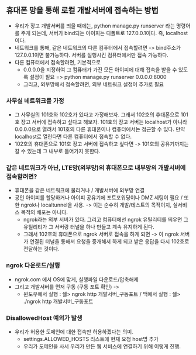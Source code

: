 ## 휴대폰 망을 통해 로컬 개발서버에 접속하는 방법
- 우리가 장고 개발서버를 띄울 때에는, python manage.py runserver 라는 명령어를 주게 되는데, 서버가 bind되는 아이피는 디폴트로 127.0.0.1이다. 즉, localhost이다.
- 네트워크를 통해, 같은 네트워크의 다른 컴퓨터에서 접속할려면 -> bind주소가 127.0.0.1이면 불가능하다. 서버를 실행시킨 컴퓨터에서만 접속 가능하다.
- 다른 컴퓨터에서 접속할려면, 기본적으로
  - 0.0.0.0을 지정하여 그 컴퓨터가 가진 모든 아이피에 대해 접속을 받을 수 있도록 설정이 필요 => python manage.py runserver 0.0.0.0:8000
  - 그리고, 외부망에서 접속할려면, 외부 네트워크 설정이 추가로 필요


### 사무실 네트워크를 가정
- 그 사무실의 101호와 102호가 있다고 가정해보자. 그래서 102호의 휴대폰으로 101호 장고 서버에 접속하고 싶다고 해보자. 101호의 장고 서버는 localhost가 아니라 0.0.0.0으로 열려서 101호의 다른 휴대폰이나
  컴퓨터에서는 접근할 수 있다. 만약 localhost로 열린다면 다른 컴퓨터에서 접속할 수 없다.
- 102호의 휴대폰으로 101호 장고 서버에 접속하고 싶다면 -> 101호의 공유기까지는 갈 수 있는데 그 내부로 들어가지 못한다. 


### 같은 네트워크가 아닌, LTE망(외부망)의 휴대폰으로 내부망의 개발서버에 접속할려면?
- 휴대폰을 같은 네트워크에 물리거나 / 개발서버에 외부망 연결
- 공인 아이피를 할당하거나 아이피 공유기에 포트포워딩이나 DMZ 세팅이 필요 / 또한  ngrok나 localtunnel을 사용. -> 이는 순수히 개발/테스트의 목적이지, 실서비스 목적의 배포는 아니다.
  - ngrok라는 외부 서버가 있다. 그리고 컴퓨터에선 ngrok 유틸리티를 띄우면 그 유틸리티가 그 서버랑 터널을 하나 만들고 계속 유지하게 된다.
  - 그래서 102호의 휴대폰으로 ngrok 서버로 접속을 하게 되면 -> 이 ngrok 서버가 연결된 터널을 통해서 요청을 중개해서 하게 되고 받은 응답을 다시 102호로 전달하는 것이다.


### ngrok 다운로드/실행
- ngrok.com 에서 OS에 맞게, 실행파일 다운로드/압축해제
- 그리고 개발서버를 먼저 구동 (구동 포트 확인) -> 
  - 윈도우에서 실행 : 쉘> ngrok http 개발서버_구동포트 / 맥에서 실행 : 쉘> ./ngrok http 개발서버_구동포트


### DisallowedHost 예외가 발생
- 우리가 허용한 도메인에 대한 접속만 허용하겠다는 의미.
  - settings.ALLOWED_HOSTS 리스트에 현재 요청 host명 추가
  - 우리가 도메인을 사서 우리가 만든 웹 서비스에 연결하기 위해 이렇게 진행. 
